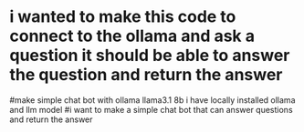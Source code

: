 # i wanted to make this code to connect to the ollama and ask a question it should be able to answer the question and return the answer
#make simple chat bot with ollama llama3.1 8b i have locally installed ollama and llm model
#i want to make a simple chat bot that can answer questions and return the answer


